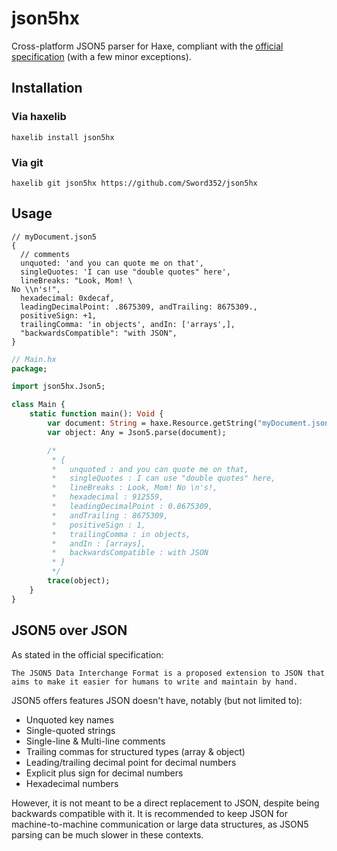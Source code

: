 # json5hx

Cross-platform JSON5 parser for Haxe, compliant with the [official specification](https://spec.json5.org/) (with a few minor exceptions).

## Installation
### Via haxelib
`haxelib install json5hx`
### Via git
`haxelib git json5hx https://github.com/Sword352/json5hx`

## Usage
```json5
// myDocument.json5
{
  // comments
  unquoted: 'and you can quote me on that',
  singleQuotes: 'I can use "double quotes" here',
  lineBreaks: "Look, Mom! \
No \\n's!",
  hexadecimal: 0xdecaf,
  leadingDecimalPoint: .8675309, andTrailing: 8675309.,
  positiveSign: +1,
  trailingComma: 'in objects', andIn: ['arrays',],
  "backwardsCompatible": "with JSON",
}
```
```haxe
// Main.hx
package;

import json5hx.Json5;

class Main {
    static function main(): Void {
        var document: String = haxe.Resource.getString("myDocument.json5");
        var object: Any = Json5.parse(document);

        /*
         * {
         *   unquoted : and you can quote me on that,
         *   singleQuotes : I can use "double quotes" here,
         *   lineBreaks : Look, Mom! No \n's!,
         *   hexadecimal : 912559,
         *   leadingDecimalPoint : 0.8675309,
         *   andTrailing : 8675309,
         *   positiveSign : 1,
         *   trailingComma : in objects,
         *   andIn : [arrays],
         *   backwardsCompatible : with JSON
         * }
         */
        trace(object);
    }
}
```

## JSON5 over JSON
As stated in the official specification:
```
The JSON5 Data Interchange Format is a proposed extension to JSON that aims to make it easier for humans to write and maintain by hand.
```
JSON5 offers features JSON doesn't have, notably (but not limited to):
- Unquoted key names
- Single-quoted strings
- Single-line & Multi-line comments
- Trailing commas for structured types (array & object)
- Leading/trailing decimal point for decimal numbers
- Explicit plus sign for decimal numbers
- Hexadecimal numbers

However, it is not meant to be a direct replacement to JSON, despite being backwards compatible with it.
It is recommended to keep JSON for machine-to-machine communication or large data structures, as JSON5 parsing can be much slower in these contexts.
